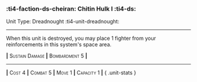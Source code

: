 ### :ti4-faction-ds-cheiran: **Chitin Hulk I** :ti4-ds:

Unit Type: Dreadnought :ti4-unit-dreadnought:

---

When this unit is destroyed, you may place 1 fighter from your reinforcements in this system's space area.

__|__ <span style="font-variant:small-caps;">Sustain Damage</span> __|__ <span style="font-variant:small-caps;">Bombardment 5</span> __|__

---

__|__ <span style="font-variant:small-caps;">Cost 4</span> __|__ <span style="font-variant:small-caps;">Combat 5</span> __|__ <span style="font-variant:small-caps;">Move 1</span> __|__ <span style="font-variant:small-caps;">Capacity 1</span> __|__
{ .unit-stats }
